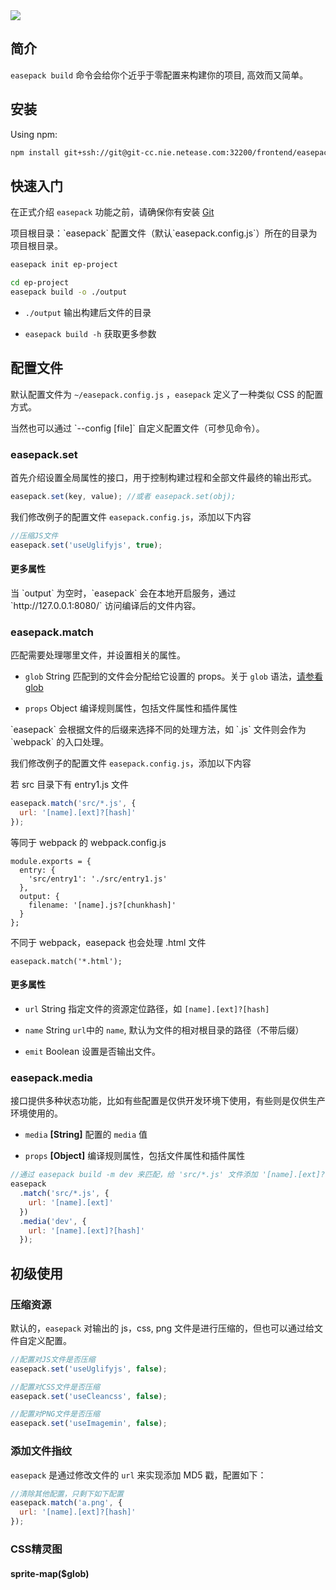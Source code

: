 <div class="easepack-title">
  <img src="__title__">
</div>

## 简介

`easepack build` 命令会给你个近乎于零配置来构建你的项目, 高效而又简单。

## 安装

Using npm:

```bash
npm install git+ssh://git@git-cc.nie.netease.com:32200/frontend/easepack.git -g
```

## 快速入门

在正式介绍 `easepack` 功能之前，请确保你有安装 [Git]()

<p class="tip">
  项目根目录：`easepack` 配置文件（默认`easepack.config.js`）所在的目录为项目根目录。
</p>

```bash
easepack init ep-project

cd ep-project
easepack build -o ./output
```

* `./output` 输出构建后文件的目录

* `easepack build -h` 获取更多参数

## 配置文件

默认配置文件为 `~/easepack.config.js` ，`easepack` 定义了一种类似 CSS 的配置方式。

<p class="tip">
  当然也可以通过 `--config [file]` 自定义配置文件（可参见命令）。
</p>

### easepack.set

首先介绍设置全局属性的接口，用于控制构建过程和全部文件最终的输出形式。

```javascript
easepack.set(key, value); //或者 easepack.set(obj);
```

我们修改例子的配置文件 `easepack.config.js`，添加以下内容

```javascript
//压缩JS文件
easepack.set('useUglifyjs', true);
```

#### 更多属性

<p class="danger">
  当 `output` 为空时，`easepack` 会在本地开启服务，通过 `http://127.0.0.1:8080/` 访问编译后的文件内容。
</p>

### easepack.match

匹配需要处理哪里文件，并设置相关的属性。

* `glob` String 匹配到的文件会分配给它设置的 props。关于 `glob` 语法，[请参看glob](https://github.com/isaacs/node-glob)

* `props` Object 编译规则属性，包括文件属性和插件属性

<p class="danger">
  `easepack` 会根据文件的后缀来选择不同的处理方法，如 `.js` 文件则会作为 `webpack` 的入口处理。
</p>

我们修改例子的配置文件 `easepack.config.js`，添加以下内容

若 src 目录下有 entry1.js 文件

```javascript
easepack.match('src/*.js', {
  url: '[name].[ext]?[hash]'
});
```

等同于 webpack 的 webpack.config.js

```
module.exports = {
  entry: {
    'src/entry1': './src/entry1.js'
  },
  output: {
    filename: '[name].js?[chunkhash]'
  }
};
```

不同于 webpack，easepack 也会处理 .html 文件

```
easepack.match('*.html');
```

#### 更多属性

* `url` String 指定文件的资源定位路径，如 `[name].[ext]?[hash]`

* `name` String `url`中的 `name`, 默认为文件的相对根目录的路径（不带后缀）

* `emit` Boolean 设置是否输出文件。

### easepack.media

接口提供多种状态功能，比如有些配置是仅供开发环境下使用，有些则是仅供生产环境使用的。

* `media` **[String]** 配置的 `media` 值

* `props` **[Object]** 编译规则属性，包括文件属性和插件属性

```javascript
//通过 easepack build -m dev 来匹配，给 'src/*.js' 文件添加 '[name].[ext]?[hash]' 属性
easepack
  .match('src/*.js', {
    url: '[name].[ext]'
  })
  .media('dev', {
    url: '[name].[ext]?[hash]'
  });
```

## 初级使用

### 压缩资源

默认的，`easepack` 对输出的 js，css, png 文件是进行压缩的，但也可以通过给文件自定义配置。

```javascript
//配置对JS文件是否压缩
easepack.set('useUglifyjs', false);

//配置对CSS文件是否压缩
easepack.set('useCleancss', false);

//配置对PNG文件是否压缩
easepack.set('useImagemin', false);
```


### 添加文件指纹

`easepack` 是通过修改文件的 `url` 来实现添加 MD5 戳，配置如下：

```javascript
//清除其他配置，只剩下如下配置
easepack.match('a.png', {
  url: '[name].[ext]?[hash]'
});
```

### CSS精灵图

#### sprite-map($glob)